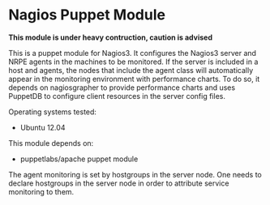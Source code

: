 # Nagios Puppet Module

__This module is under heavy contruction, caution is advised__

This is a puppet module  for Nagios3. It configures the Nagios3 server and NRPE agents in the machines to be monitored.
If the server is included in a host and agents, the nodes that  include the agent class will automatically appear in the monitoring environment with performance charts.
To do so, it depends on nagiosgrapher to provide performance charts and uses PuppetDB to configure client resources in the server config files.

Operating systems tested:

* Ubuntu 12.04

This module depends on:

* puppetlabs/apache puppet module

The agent monitoring is set by hostgroups in the server node. One needs to declare hostgroups in the server node in order to attribute service monitoring to them.
